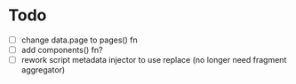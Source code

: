 # Todo

- [ ] change data.page to pages() fn
- [ ] add components() fn?
- [ ] rework script metadata injector to use replace (no longer need fragment aggregator)